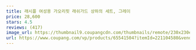 ```yaml
---
title: 래시플 여성용 가오리핏 래쉬가드 상하의 세트, 그레이
price: 28,600
stars: 4.5
reviews: (417)
image_url: https://thumbnail9.coupangcdn.com/thumbnails/remote/230x230ex/image/product/image/vendoritem/2019/10/14/3535211315/47fb1e28-7f30-48b8-a4f3-e48649390ef8.jpg
url: https://www.coupang.com/vp/products/65541504?itemId=221104580&vendorItemId=3535211315
---
```

